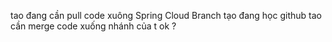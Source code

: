 
tao đang cần pull code xuông Spring Cloud Branch
tạo đang học github
tao cần merge code xuống nhánh của t ok ?
